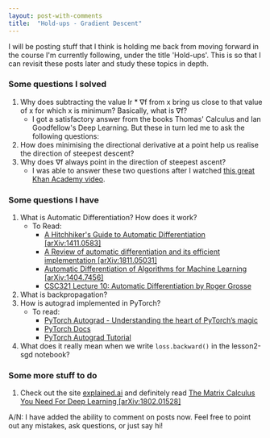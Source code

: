```yaml
---
layout: post-with-comments
title:  "Hold-ups - Gradient Descent"
---
```


I will be posting stuff that I think is holding me back from moving forward in the course I'm currently following, under the title 'Hold-ups'. This is so that I can revisit these posts later and study these topics in depth.

### Some questions I solved
1. Why does subtracting the value lr * ∇f from x bring us close to that value of x for which x is minimum? Basically, what is ∇f?
    * I got a satisfactory answer from the books Thomas' Calculus and Ian Goodfellow's Deep Learning. But these in turn led me to ask the following questions:
2. How does minimising the directional derivative at a point help us realise the direction of steepest descent?
3. Why does ∇f always point in the direction of steepest ascent?
    * I was able to answer these two questions after I watched [this great Khan Academy video](https://www.khanacademy.org/math/multivariable-calculus/multivariable-derivatives/gradient-and-directional-derivatives/v/why-the-gradient-is-the-direction-of-steepest-ascent).

### Some questions I have
1. What is Automatic Differentiation? How does it work?
    * To Read:
        * [A Hitchhiker's Guide to Automatic Differentiation [arXiv:1411.0583]](https://arxiv.org/abs/1411.0583)
        * [A Review of automatic differentiation and its efficient implementation [arXiv:1811.05031]](https://arxiv.org/abs/1811.05031)
        * [Automatic Differentiation of Algorithms for Machine Learning [arXiv:1404.7456]](https://arxiv.org/abs/1404.7456)
        * [CSC321 Lecture 10: Automatic Differentiation by Roger Grosse](https://www.cs.toronto.edu/~rgrosse/courses/csc321_2018/slides/lec10.pdf)
2. What is backpropagation?
3. How is autograd implemented in PyTorch?
    * To read: 
        * [PyTorch Autograd - Understanding the heart of PyTorch’s magic](https://towardsdatascience.com/pytorch-autograd-understanding-the-heart-of-pytorchs-magic-2686cd94ec95)
        * [PyTorch Docs](https://pytorch.org/docs/stable/autograd.html)
        * [PyTorch Autograd Tutorial](https://pytorch.org/tutorials/beginner/blitz/autograd_tutorial.html)
4. What does it really mean when we write `loss.backward()` in the lesson2-sgd notebook?

### Some more stuff to do
1. Check out the site [explained.ai](https://www.explained.ai) and definitely read [The Matrix Calculus You Need For Deep Learning [arXiv:1802.01528]](https://arxiv.org/abs/1802.01528)

A/N: I have added the ability to comment on posts now. Feel free to point out any mistakes, ask questions, or just say hi!
